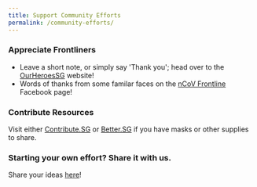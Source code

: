 ```yaml
---
title: Support Community Efforts
permalink: /community-efforts/
---
```


### Appreciate Frontliners

- Leave a short note, or simply say 'Thank you'; head over to the [OurHeroesSG](https://heroes.goodhood.sg/heroes) website!
- Words of thanks from some familar faces on the [nCoV Frontline](https://www.facebook.com/nCoVfrontline/) Facebook page!

### Contribute Resources

Visit either <a href="https://www.contribute.sg">Contribute.SG</a> or <a href="https://www.better.sg/maskgoshare">Better.SG</a> if you have masks or other supplies to share.

### Starting your own effort? Share it with us.

Share your ideas <a href="https://form.gov.sg/#!/5e3b868988573300116ca38a">here</a>!

